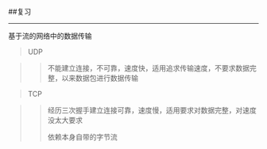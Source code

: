 ##复习

------

基于流的网络中的数据传输

> UDP

> > 不能建立连接，不可靠，速度快，适用追求传输速度，不要求数据完整，以来数据包进行数据传输



> TCP

> > 经历三次握手建立连接可靠，速度慢，适用要求对数据完整，对速度没太大要求
> >
> > 依赖本身自带的字节流
